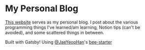 # My Personal Blog

[This website](https://kylieis.online/blog) serves as my personal blog. I post about the various programming things I've learned/am learning, Notion tips (can't be avoided), and some scattered things in between.

Built with Gatsby! Using [@JaeYeopHan](https://github.com/JaeYeopHan)'s [bee-starter](https://github.com/JaeYeopHan/gatsby-starter-bee)
